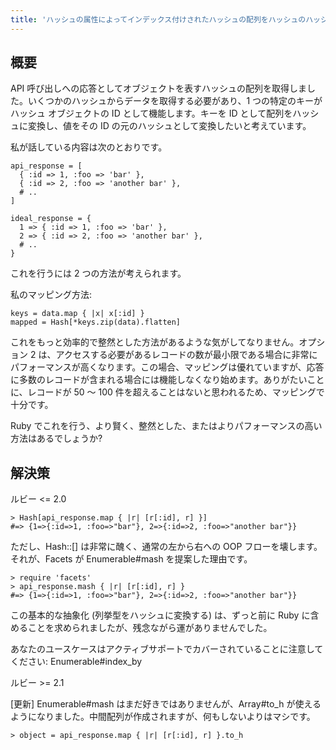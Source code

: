 ```yaml
---
title: 'ハッシュの属性によってインデックス付けされたハッシュの配列をハッシュのハッシュに変換します。'
---
```


## 概要
API 呼び出しへの応答としてオブジェクトを表すハッシュの配列を取得しました。いくつかのハッシュからデータを取得する必要があり、1 つの特定のキーがハッシュ オブジェクトの ID として機能します。キーを ID として配列をハッシュに変換し、値をその ID の元のハッシュとして変換したいと考えています。

私が話している内容は次のとおりです。

```
api_response = [
  { :id => 1, :foo => 'bar' },
  { :id => 2, :foo => 'another bar' },
  # ..
]

ideal_response = {
  1 => { :id => 1, :foo => 'bar' },
  2 => { :id => 2, :foo => 'another bar' },
  # ..
}

```
これを行うには 2 つの方法が考えられます。

私のマッピング方法:

```
keys = data.map { |x| x[:id] }
mapped = Hash[*keys.zip(data).flatten]

```
これをもっと効率的で整然とした方法があるような気がしてなりません。オプション 2 は、アクセスする必要があるレコードの数が最小限である場合に非常にパフォーマンスが高くなります。この場合、マッピングは優れていますが、応答に多数のレコードが含まれる場合には機能しなくなり始めます。ありがたいことに、レコードが 50 ～ 100 件を超えることはないと思われるため、マッピングで十分です。

Ruby でこれを行う、より賢く、整然とした、またはよりパフォーマンスの高い方法はあるでしょうか?

## 解決策
ルビー <= 2.0

```
> Hash[api_response.map { |r| [r[:id], r] }]
#=> {1=>{:id=>1, :foo=>"bar"}, 2=>{:id=>2, :foo=>"another bar"}} 

```
ただし、Hash::[] は非常に醜く、通常の左から右への OOP フローを壊します。それが、Facets が Enumerable#mash を提案した理由です。

```
> require 'facets'
> api_response.mash { |r| [r[:id], r] }
#=> {1=>{:id=>1, :foo=>"bar"}, 2=>{:id=>2, :foo=>"another bar"}} 

```
この基本的な抽象化 (列挙型をハッシュに変換する) は、ずっと前に Ruby に含めることを求められましたが、残念ながら運がありませんでした。

あなたのユースケースはアクティブサポートでカバーされていることに注意してください: Enumerable#index_by

ルビー >= 2.1

[更新] Enumerable#mash はまだ好きではありませんが、Array#to_h が使えるようになりました。中間配列が作成されますが、何もしないよりはマシです。

```
> object = api_response.map { |r| [r[:id], r] }.to_h

```
